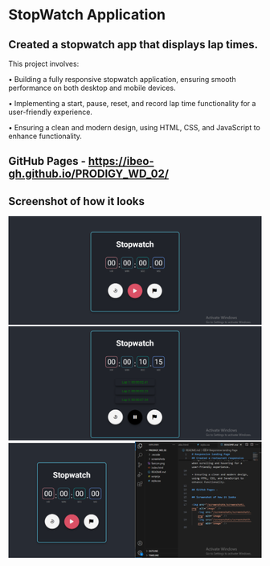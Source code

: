 # StopWatch Application

## Created a stopwatch app that displays lap times.

This project involves:

• Building a fully responsive stopwatch application, ensuring smooth performance on both desktop and mobile devices.

• Implementing a start, pause, reset, and record lap time functionality for a user-friendly experience.

• Ensuring a clean and modern design, using HTML, CSS, and JavaScript to enhance functionality.

## GitHub Pages - https://ibeo-gh.github.io/PRODIGY_WD_02/

## Screenshot of how it looks

<img src="/screenshots/screenshot1.png" alt="image" />
    <img src="/screenshots/screenshot2.png" alt="image" />
    <img src="/screenshots/screenshot3.png" alt="image" />
